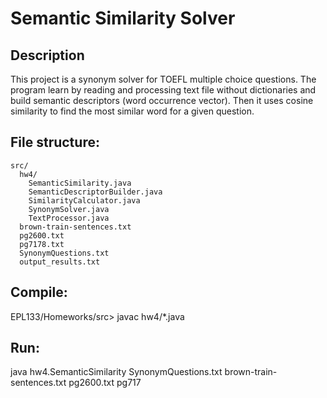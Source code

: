 # Semantic Similarity Solver

## Description

This project is a synonym solver for TOEFL multiple choice questions.
The program learn by reading and processing text file without dictionaries and build semantic descriptors (word occurrence vector). Then it uses cosine similarity to find the most similar word for a given question.

## File structure:

```
src/
  hw4/
    SemanticSimilarity.java
    SemanticDescriptorBuilder.java
    SimilarityCalculator.java
    SynonymSolver.java
    TextProcessor.java
  brown-train-sentences.txt
  pg2600.txt
  pg7178.txt
  SynonymQuestions.txt
  output_results.txt
```

## Compile:

EPL133/Homeworks/src> javac hw4/*.java

## Run:

java hw4.SemanticSimilarity SynonymQuestions.txt brown-train-sentences.txt pg2600.txt pg717
